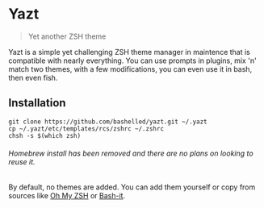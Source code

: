 # Yazt
> Yet another ZSH theme 

Yazt is a simple yet challenging ZSH theme manager in maintence that is compatible with nearly everything. You can use prompts in plugins, mix 'n' match two themes, with a few modifications, you can even use it in bash, then even fish.

## Installation
```
git clone https://github.com/bashelled/yazt.git ~/.yazt
cp ~/.yazt/etc/templates/rcs/zshrc ~/.zshrc
chsh -s $(which zsh)
```
###### Homebrew install has been removed and there are no plans on looking to reuse it.

By default, no themes are added. You can add them yourself or copy from sources like [Oh My ZSH](ohmyz.sh) or [Bash-it](https://github.com/Bash-it/bash-it).
